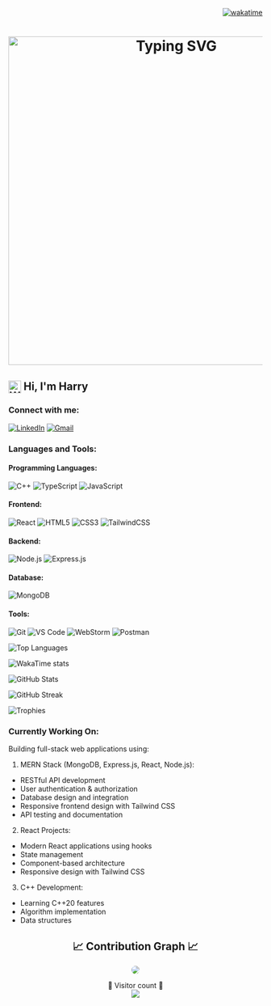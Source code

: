 <!--testing-->
<!--Header-->
<p align="right">
<a href="https://wakatime.com/badge/user/cd64c01f-cc55-41ce-a027-2f4d22c78ed5/project/fcd95f63-33bc-40c5-9915-784f2256ac18"><img src="https://wakatime.com/badge/user/cd64c01f-cc55-41ce-a027-2f4d22c78ed5/project/fcd95f63-33bc-40c5-9915-784f2256ac18.svg" alt="wakatime"></a>  
</p>
<h1 align="center">
    <img width="650px" src="https://readme-typing-svg.herokuapp.com?font=Ubuntu&duration=4000&pause=1000&color=00ff00&size=22&center=true&vCenter=true&width=650&lines=Hello%2C+World+🗺️;Welcome+to+my+GitHub+profile+⌮" alt="Typing SVG" />
</h1>

## <img align="center" src="https://media.giphy.com/media/hvRJCLFzcasrR4ia7z/giphy.gif" width="25" alt="WavingHand-gif" /> Hi, I'm Harry


### Connect with me:
[![LinkedIn](https://img.shields.io/badge/LinkedIn-0077B5?style=for-the-badge&logo=linkedin&logoColor=white)](your-linkedin-url)
[![Gmail](https://img.shields.io/badge/Gmail-D14836?style=for-the-badge&logo=gmail&logoColor=white)](mailto:your-email)

### Languages and Tools:
#### Programming Languages:
![C++](https://img.shields.io/badge/C++-00599C?style=for-the-badge&logo=cplusplus&logoColor=white)
![TypeScript](https://img.shields.io/badge/TypeScript-007ACC?style=for-the-badge&logo=typescript&logoColor=white)
![JavaScript](https://img.shields.io/badge/JavaScript-F7DF1E?style=for-the-badge&logo=javascript&logoColor=black)

#### Frontend:
![React](https://img.shields.io/badge/React-20232A?style=for-the-badge&logo=react&logoColor=61DAFB)
![HTML5](https://img.shields.io/badge/HTML5-E34F26?style=for-the-badge&logo=html5&logoColor=white)
![CSS3](https://img.shields.io/badge/CSS3-1572B6?style=for-the-badge&logo=css3&logoColor=white)
![TailwindCSS](https://img.shields.io/badge/Tailwind_CSS-38B2AC?style=for-the-badge&logo=tailwind-css&logoColor=white)

#### Backend:
![Node.js](https://img.shields.io/badge/Node.js-339933?style=for-the-badge&logo=nodedotjs&logoColor=white)
![Express.js](https://img.shields.io/badge/Express.js-000000?style=for-the-badge&logo=express&logoColor=white)

#### Database:
![MongoDB](https://img.shields.io/badge/MongoDB-4EA94B?style=for-the-badge&logo=mongodb&logoColor=white)

#### Tools:
![Git](https://img.shields.io/badge/Git-F05032?style=for-the-badge&logo=git&logoColor=white)
![VS Code](https://img.shields.io/badge/Visual_Studio_Code-0078D4?style=for-the-badge&logo=visual%20studio%20code&logoColor=white)
![WebStorm](https://img.shields.io/badge/WebStorm-000000?style=for-the-badge&logo=WebStorm&logoColor=white)
![Postman](https://img.shields.io/badge/Postman-FF6C37?style=for-the-badge&logo=Postman&logoColor=white)

![Top Languages](https://github-readme-stats.vercel.app/api/top-langs/?username=softwarejob&theme=ambient_gradient&cache_seconds=14400&hide=javascript,html)

![WakaTime stats](https://github-readme-stats.vercel.app/api/wakatime?username=@softwarejob&theme=ambient_gradient&cache_seconds=14400)

![GitHub Stats](https://github-readme-stats.vercel.app/api?username=softwarejob&theme=ambient_gradient&cache_seconds=14400&show_icons=true&locale=en)

![GitHub Streak](https://github-readme-streak-stats.herokuapp.com/?user=softwarejob&theme=ambient_gradient&cache_seconds=14400)

![Trophies](https://github-profile-trophy.vercel.app/?username=softwarejob&cache_seconds=14400)

### Currently Working On:
Building full-stack web applications using:
1. MERN Stack (MongoDB, Express.js, React, Node.js):
  - RESTful API development
  - User authentication & authorization
  - Database design and integration
  - Responsive frontend design with Tailwind CSS
  - API testing and documentation

2. React Projects:
  - Modern React applications using hooks
  - State management
  - Component-based architecture
  - Responsive design with Tailwind CSS

3. C++ Development:
  - Learning C++20 features
  - Algorithm implementation
  - Data structures

<h2 align="center">📈 Contribution Graph 📈</h2>
<div align="center">
    <img src="https://github-readme-activity-graph.vercel.app/graph?username=softwarejob&bg_color=000000&color=00ff00&line=00ff00&point=00ff00&area=true&hide_border=true" style="border-radius: 15px;">
</div>

<p align="center">
  👀 Visitor count 👀<br>
  <img src="https://profile-counter.glitch.me/softwarejob/count.svg" />
</p>

